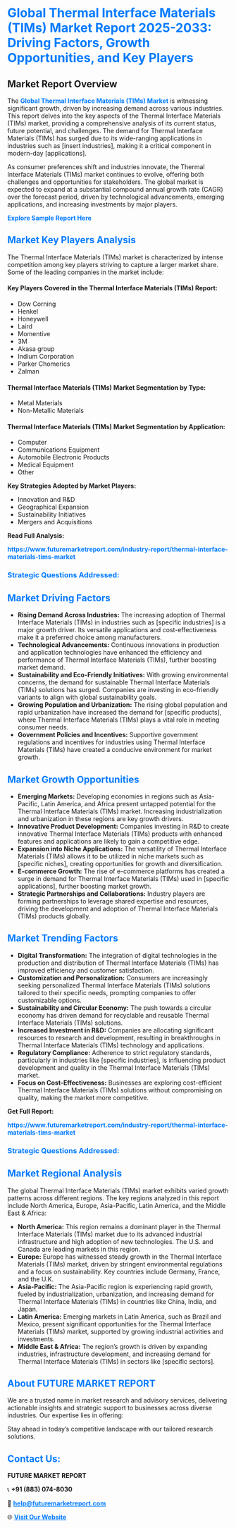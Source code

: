 <h1 style="color: #007BFF;">Global Thermal Interface Materials (TIMs) Market Report 2025-2033: Driving Factors, Growth Opportunities, and Key Players</h1>

<section id="overview">
<h2>Market Report Overview</h2>
<p>The <a href="https://www.futuremarketreport.com/industry-report/thermal-interface-materials-tims-market" style="color: #007BFF; text-decoration: none;"><strong>Global Thermal Interface Materials (TIMs) Market</strong></a> is witnessing significant growth, driven by increasing demand across various industries. This report delves into the key aspects of the Thermal Interface Materials (TIMs) market, providing a comprehensive analysis of its current status, future potential, and challenges. The demand for Thermal Interface Materials (TIMs) has surged due to its wide-ranging applications in industries such as [insert industries], making it a critical component in modern-day [applications].</p>
<p>As consumer preferences shift and industries innovate, the Thermal Interface Materials (TIMs) market continues to evolve, offering both challenges and opportunities for stakeholders. The global market is expected to expand at a substantial compound annual growth rate (CAGR) over the forecast period, driven by technological advancements, emerging applications, and increasing investments by major players.</p>
</section>

<section id="overview">
<p><a href="https://www.futuremarketreport.com/request-sample/reportId=105831" style="color: #007BFF; text-decoration: none;"><strong>Explore Sample Report Here</strong></a></p>
</section>

<section id="key-players">
<h2 style="color: #007BFF;">Market Key Players Analysis</h2>
<p>The Thermal Interface Materials (TIMs) market is characterized by intense competition among key players striving to capture a larger market share. Some of the leading companies in the market include:</p>
<h4>Key Players Covered in the Thermal Interface Materials (TIMs) Report:</h4>
<ul><li>Dow Corning</li><li>Henkel</li><li>Honeywell</li><li>Laird</li><li>Momentive</li><li>3M</li><li>Akasa group</li><li>Indium Corporation</li><li>Parker Chomerics</li><li>Zalman</li></ul>
<h4>Thermal Interface Materials (TIMs) Market Segmentation by Type:</h4>
<ul><li>Metal Materials</li><li>Non-Metallic Materials</li></ul>

<h4>Thermal Interface Materials (TIMs) Market Segmentation by Application:</h4>
<ul><li>Computer</li><li>Communications Equipment</li><li>Automobile Electronic Products</li><li>Medical Equipment</li><li>Other</li></ul>
<p><strong>Key Strategies Adopted by Market Players:</strong></p>
<ul>
<li>Innovation and R&D</li>
<li>Geographical Expansion</li>
<li>Sustainability Initiatives</li>
<li>Mergers and Acquisitions</li>
</ul>
</section>

<section>
<p><strong>Read Full Analysis: </strong></p><a href="https://www.futuremarketreport.com/industry-report/thermal-interface-materials-tims-market" style="color: #007BFF; text-decoration: none;"><strong>https://www.futuremarketreport.com/industry-report/thermal-interface-materials-tims-market</strong></a>
<h3 style="color: #007BFF;">Strategic Questions Addressed:</h3>
</section>

<section id="driving-factors">
<h2 style="color: #007BFF;">Market Driving Factors</h2>
<ul>
<li><strong>Rising Demand Across Industries:</strong> The increasing adoption of Thermal Interface Materials (TIMs) in industries such as [specific industries] is a major growth driver. Its versatile applications and cost-effectiveness make it a preferred choice among manufacturers.</li>
<li><strong>Technological Advancements:</strong> Continuous innovations in production and application technologies have enhanced the efficiency and performance of Thermal Interface Materials (TIMs), further boosting market demand.</li>
<li><strong>Sustainability and Eco-Friendly Initiatives:</strong> With growing environmental concerns, the demand for sustainable Thermal Interface Materials (TIMs) solutions has surged. Companies are investing in eco-friendly variants to align with global sustainability goals.</li>
<li><strong>Growing Population and Urbanization:</strong> The rising global population and rapid urbanization have increased the demand for [specific products], where Thermal Interface Materials (TIMs) plays a vital role in meeting consumer needs.</li>
<li><strong>Government Policies and Incentives:</strong> Supportive government regulations and incentives for industries using Thermal Interface Materials (TIMs) have created a conducive environment for market growth.</li>
</ul>
</section>

<section id="growth-opportunities">
<h2 style="color: #007BFF;">Market Growth Opportunities</h2>
<ul>
<li><strong>Emerging Markets:</strong> Developing economies in regions such as Asia-Pacific, Latin America, and Africa present untapped potential for the Thermal Interface Materials (TIMs) market. Increasing industrialization and urbanization in these regions are key growth drivers.</li>
<li><strong>Innovative Product Development:</strong> Companies investing in R&D to create innovative Thermal Interface Materials (TIMs) products with enhanced features and applications are likely to gain a competitive edge.</li>
<li><strong>Expansion into Niche Applications:</strong> The versatility of Thermal Interface Materials (TIMs) allows it to be utilized in niche markets such as [specific niches], creating opportunities for growth and diversification.</li>
<li><strong>E-commerce Growth:</strong> The rise of e-commerce platforms has created a surge in demand for Thermal Interface Materials (TIMs) used in [specific applications], further boosting market growth.</li>
<li><strong>Strategic Partnerships and Collaborations:</strong> Industry players are forming partnerships to leverage shared expertise and resources, driving the development and adoption of Thermal Interface Materials (TIMs) products globally.</li>
</ul>
</section>

<section id="trending-factors">
<h2 style="color: #007BFF;">Market Trending Factors</h2>
<ul>
<li><strong>Digital Transformation:</strong> The integration of digital technologies in the production and distribution of Thermal Interface Materials (TIMs) has improved efficiency and customer satisfaction.</li>
<li><strong>Customization and Personalization:</strong> Consumers are increasingly seeking personalized Thermal Interface Materials (TIMs) solutions tailored to their specific needs, prompting companies to offer customizable options.</li>
<li><strong>Sustainability and Circular Economy:</strong> The push towards a circular economy has driven demand for recyclable and reusable Thermal Interface Materials (TIMs) solutions.</li>
<li><strong>Increased Investment in R&D:</strong> Companies are allocating significant resources to research and development, resulting in breakthroughs in Thermal Interface Materials (TIMs) technology and applications.</li>
<li><strong>Regulatory Compliance:</strong> Adherence to strict regulatory standards, particularly in industries like [specific industries], is influencing product development and quality in the Thermal Interface Materials (TIMs) market.</li>
<li><strong>Focus on Cost-Effectiveness:</strong> Businesses are exploring cost-efficient Thermal Interface Materials (TIMs) solutions without compromising on quality, making the market more competitive.</li>
</ul>
</section>

<section>
<p><strong>Get Full Report: </strong></p><a href="https://www.futuremarketreport.com/industry-report/thermal-interface-materials-tims-market" style="color: #007BFF; text-decoration: none;"><strong>https://www.futuremarketreport.com/industry-report/thermal-interface-materials-tims-market</strong></a>
<h3 style="color: #007BFF;">Strategic Questions Addressed:</h3>
</section>


<section id="regional-analysis">
<h2 style="color: #007BFF;">Market Regional Analysis</h2>
<p>The global Thermal Interface Materials (TIMs) market exhibits varied growth patterns across different regions. The key regions analyzed in this report include North America, Europe, Asia-Pacific, Latin America, and the Middle East & Africa:</p>
<ul>
<li><strong>North America:</strong> This region remains a dominant player in the Thermal Interface Materials (TIMs) market due to its advanced industrial infrastructure and high adoption of new technologies. The U.S. and Canada are leading markets in this region.</li>
<li><strong>Europe:</strong> Europe has witnessed steady growth in the Thermal Interface Materials (TIMs) market, driven by stringent environmental regulations and a focus on sustainability. Key countries include Germany, France, and the U.K.</li>
<li><strong>Asia-Pacific:</strong> The Asia-Pacific region is experiencing rapid growth, fueled by industrialization, urbanization, and increasing demand for Thermal Interface Materials (TIMs) in countries like China, India, and Japan.</li>
<li><strong>Latin America:</strong> Emerging markets in Latin America, such as Brazil and Mexico, present significant opportunities for the Thermal Interface Materials (TIMs) market, supported by growing industrial activities and investments.</li>
<li><strong>Middle East & Africa:</strong> The region’s growth is driven by expanding industries, infrastructure development, and increasing demand for Thermal Interface Materials (TIMs) in sectors like [specific sectors].</li>
</ul>
</section>

<footer>
<h2 style="color: #007BFF;">About FUTURE MARKET REPORT</h2>
<p>We are a trusted name in market research and advisory services, delivering actionable insights and strategic support to businesses across diverse industries. Our expertise lies in offering:</p>

<p>Stay ahead in today’s competitive landscape with our tailored research solutions.</p>

<h2 style="color: #007BFF;">Contact Us:</h2>
<p><strong>FUTURE MARKET REPORT</strong></p>
<p>📞 <strong>+91 (883) 074-8030</strong></p>
<p>📧 <strong><a href="mailto:help@futuremarketreport.com" style="color: #007BFF;">help@futuremarketreport.com</a></strong></p>
<p>🌐 <strong><a href="https://www.futuremarketreport.com/" style="color: #007BFF;">Visit Our Website</a></strong></p>
</footer>